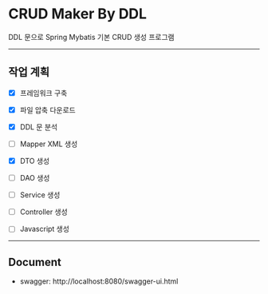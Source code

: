CRUD Maker By DDL
=============

DDL 문으로 Spring Mybatis 기본 CRUD 생성 프로그램

------------
## 작업 계획
- [x] 프레임워크 구축
- [x] 파일 압축 다운로드
- [x] DDL 문 분석
- [ ] Mapper XML 생성
- [x] DTO 생성
- [ ] DAO 생성
- [ ] Service 생성
- [ ] Controller 생성
- [ ] Javascript 생성


-------------
## Document
- swagger: http://localhost:8080/swagger-ui.html